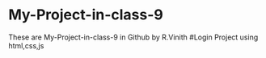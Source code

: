 # My-Project-in-class-9
These are My-Project-in-class-9 in Github by R.Vinith
#Login Project using html,css,js
